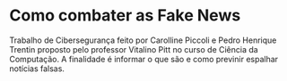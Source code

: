 # Como combater as Fake News

Trabalho de Cibersegurança feito por Carolline Piccoli e Pedro Henrique Trentin proposto pelo professor Vitalino Pitt no curso de Ciência da Computação. A finalidade é informar o que são e como previnir espalhar notícias falsas.